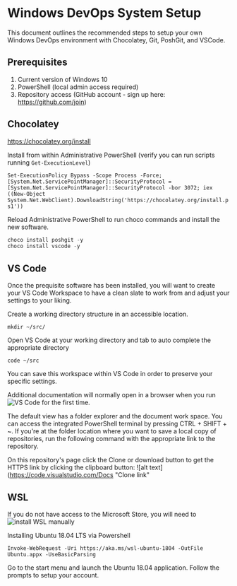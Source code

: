 # Windows DevOps System Setup

This document outlines the recommended steps to setup your own Windows DevOps environment with Chocolatey, Git, PoshGit, and VSCode.

## Prerequisites

1. Current version of Windows 10
2. PowerShell (local admin access required)
3. Repository access (GitHub account - sign up here: <https://github.com/join>)

## Chocolatey

<https://chocolatey.org/install>

Install from within Administrative PowerShell (verify you can run scripts running `Get-ExecutionLevel`)

`Set-ExecutionPolicy Bypass -Scope Process -Force; [System.Net.ServicePointManager]::SecurityProtocol = [System.Net.ServicePointManager]::SecurityProtocol -bor 3072; iex ((New-Object System.Net.WebClient).DownloadString('https://chocolatey.org/install.ps1'))`

Reload Administrative PowerShell to run choco commands and install the new software.

```powershell
choco install poshgit -y
choco install vscode -y
```

## VS Code

Once the prequisite software has been installed, you will want to create your VS Code Workspace to have a clean slate to work from and adjust your settings to your liking.

Create a working directory structure in an accessible location.

`mkdir ~/src/`

Open VS Code at your working directory and tab to auto complete the appropriate directory

`code ~/src`

You can save this workspace within VS Code in order to preserve your specific settings.

Additional documentation will normally open in a browser when you run ![VS Code](https://code.visualstudio.com/Docs) for the first time.

The default view has a folder explorer and the document work space. You can access the integrated PowerShell terminal by pressing CTRL + SHIFT + ~. If you're at the folder location where you want to save a local copy of repositories, run the following command with the appropriate link to the repository.

On this repository's page click the Clone or download button to get the HTTPS link by clicking the clipboard button:
![alt text](https://code.visualstudio.com/Docs "Clone link"

## WSL

If you do not have access to the Microsoft Store, you will need to ![install WSL manually](https://docs.microsoft.com/en-us/windows/wsl/install-manual)

Installing Ubuntu 18.04 LTS via Powershell

`Invoke-WebRequest -Uri https://aka.ms/wsl-ubuntu-1804 -OutFile Ubuntu.appx -UseBasicParsing`

Go to the start menu and launch the Ubuntu 18.04 application. Follow the prompts to setup your account.